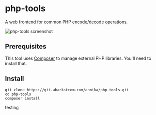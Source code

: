 # php-tools

A web frontend for common PHP encode/decode operations.

![php-tools screenshot](http://objects.dreamhost.com/sixohthree/php-tools.1394727296.png)

## Prerequisites

This tool uses [Composer](http://getcomposer.org) to manage external PHP
libraries.  You'll need to install that.

## Install

    git clone https://git.abackstrom.com/annika/php-tools.git
    cd php-tools
    composer install


testing

